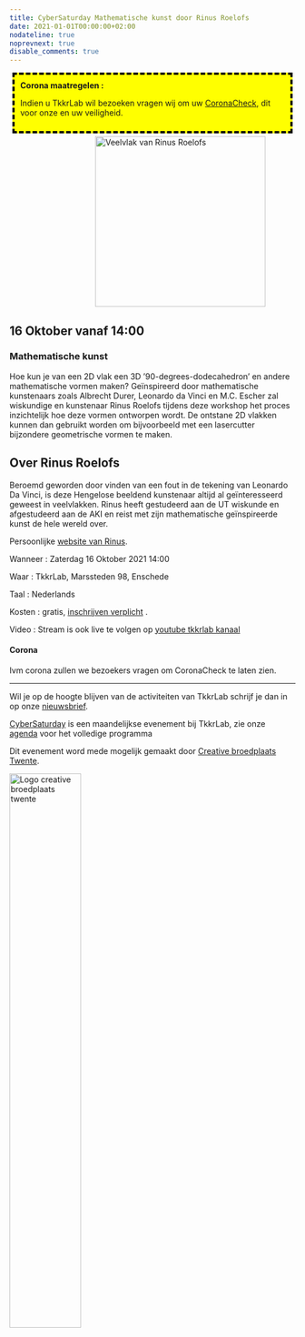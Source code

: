 ```yaml
---
title: CyberSaturday Mathematische kunst door Rinus Roelofs
date: 2021-01-01T00:00:00+02:00
nodateline: true
noprevnext: true
disable_comments: true
---
```

<div style="background: yellow;margin: 5px;padding:10px;border: 4px dashed black;">
<strong>Corona maatregelen :</strong><p>
Indien u TkkrLab wil bezoeken vragen wij om uw <a href="https://coronacheck.nl/">CoronaCheck</a>, dit voor onze en uw veiligheid.
</div>


<img alt="Veelvlak van Rinus Roelofs" src="/images/rinus_roelofs_veelvlak.jpg" width="300px" height="300px" style="margin: 0px 30%;">

## 16 Oktober vanaf 14:00  ##

### Mathematische kunst 

Hoe kun je van een 2D vlak een 3D ’90-degrees-dodecahedron’ en andere mathematische vormen maken? Geïnspireerd door mathematische kunstenaars zoals Albrecht Durer, Leonardo da Vinci en M.C. Escher zal wiskundige en kunstenaar Rinus Roelofs tijdens deze workshop het proces inzichtelijk hoe deze vormen ontworpen wordt. De ontstane 2D vlakken kunnen dan gebruikt worden om bijvoorbeeld met een lasercutter bijzondere geometrische vormen te maken. 

## Over Rinus Roelofs

Beroemd geworden door vinden van een fout in de tekening van Leonardo Da Vinci, is deze Hengelose beeldend kunstenaar altijd al geïnteresseerd geweest in veelvlakken. Rinus heeft gestudeerd aan de UT wiskunde en afgestudeerd aan de AKI en reist met zijn mathematische geïnspireerde kunst de hele wereld over.  

Persoonlijke [website van Rinus](http://www.rinusroelofs.nl/).




Wanneer : Zaterdag 16 Oktober 2021 14:00

Waar : TkkrLab, Marssteden 98, Enschede

Taal : Nederlands

Kosten : gratis, [inschrijven verplicht](https://tickets.tkkrlab.space/TkkrLab/rinus-roelofs/) .

Video : Stream is ook live te volgen op [youtube tkkrlab kanaal](https://youtube.com/tkkrlab)

#### Corona
Ivm corona zullen we bezoekers vragen om CoronaCheck te laten zien.


<hr>

Wil je op de hoogte blijven van de activiteiten van TkkrLab schrijf je dan in op onze [nieuwsbrief](http://eepurl.com/gLxrLD).


[CyberSaturday](/cybersaturdays/cybersaturday/) is een maandelijkse evenement bij TkkrLab, zie onze [agenda](/agenda/) voor het volledige programma

Dit evenement word mede mogelijk gemaakt door [Creative broedplaats Twente](http://www.creatievebroedplaatsentwente.nl/).

<img width=50% src="/images/Logo-Creatieve-Broedplaatsen-Twente.jpg"  alt="Logo creative broedplaats twente">